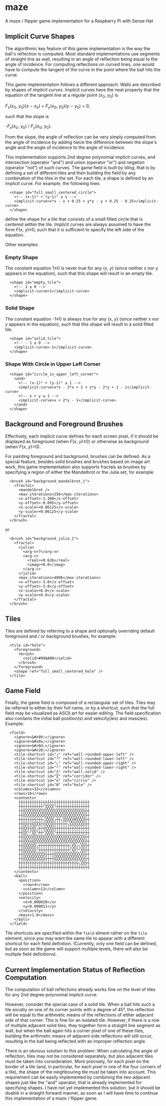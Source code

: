 # maze
A maze / flipper game implementation for a Raspberry Pi with Sense Hat

## Implicit Curve Shapes

The algorithmic key feature of this game implementation is the way the
ball's reflection is computed.  Most standard implementations use
segments of straight line as wall, resulting in an angle of reflection
being equal to the angle of incidence.  For computing reflections on
_curved_ lines, one would have to compute the tangent of the curve in
the point where the ball hits the curve.

This game implementation follows a different approach: Walls are
described by shapes of _implicit curves_.  Implicit curves have the
neat property that the equation of the tangent line at a regular point
(_x_<sub>0</sub>, _y_<sub>0</sub>) is

  _F_<sub>_x_</sub>(_x_<sub>0</sub>,
  _y_<sub>0</sub>)(_x_ − _x_<sub>0</sub>) +
  _F_<sub>_y_</sub>(_x_<sub>0</sub>,
  _y_<sub>0</sub>)(_y_ − _y_<sub>0</sub>) = 0,

such that the slope is

  -_F_<sub>_x_</sub>(_x_<sub>0</sub>, _y_<sub>0</sub>) /
  _F_<sub>_y_</sub>(_x_<sub>0</sub>, _y_<sub>0</sub>).

From the slope, the angle of reflection can be very simply computed
from the angle of incidence by adding twice the difference between the
slope's angle and the angle of incidence to the angle of incidence.

This implementation supports 2nd degree polynomial implicit curves,
and intersection (operator "and") and union (operator "or") and
negation (operator "not") of such curves.  The game field is built by
_tiling_, that is by defining a set of different tiles and then
building the field by any combination of the tiles in the set.  For
each tile, a shape is defined by an implicit curve.  For example, the
following lines

```
  <shape id="full_small_centered_circle">
    <!-- (x-½)² + (y-½)² ≤ ¼ -->
    <implicit-curve>x*x - x + 0.25 + y*y - y + 0.25 - 0.25</implicit-curve>
  </shape>
```

define the shape for a tile that consists of a small filled circle
that is centered within the tile.  Implicit curves are always assumed
to have the form _F_(_x_, _y_)≤0, such that it is sufficient to specify the
left side of the equation.

Other examples:

### Empty Shape

The constant equation 1≤0 is never true for any (_x_, _y_) (since
neither _x_ nor _y_ appears in the equation), such that this shape
will result in an empty tile.

```
  <shape id="empty_tile">
    <!-- 1 ≤ 0 -->
    <implicit-curve>1</implicit-curve>
  </shape>
```

### Solid Shape

The constant equation -1≤0 is always true for any (_x_, _y_) (since
neither _x_ nor _y_ appears in the equation), such that this shape
will result in a solid filled tile.

```
  <shape id="solid_tile">
    <!-- - 1 ≤ 0 -->
    <implicit-curve>-1</implicit-curve>
  </shape>
```

### Shape With Circle in Upper Left Corner

```
  <shape id="circle_in_upper_left_corner">
    <and>
      <!-- (x-1)² + (y-1)² ≤ 1 -->
      <implicit-curve>x*x - 2*x + 1 + y*y - 2*y + 1 - 1</implicit-curve>
      <!-- x + y ≤ 1 -->
      <implicit-curve>x + 2*y - 1</implicit-curve>
    </and>
  </shape>
```

## Background and Foreground Brushes

Effectively, each implicit curve defines for each screen pixel, if it
should be displayed as foreground (when _F_(_x_, _y_)≤0) or otherwise
as background (when _F_(_x_, _y_)>0).

For painting foreground and background, brushes can be defined.  As a
special feature, besides solid brushes and brushes based on image art
work, this game implementation also supports fractals as brushes by
specifying a region of either the Mandelbrot or the Julia set, for
example:

```
  <brush id="background_mandelbrot_1">
    <fractal>
      <mandelbrot />
      <max-iterations>256</max-iterations>
      <x-offset>-1.360</x-offset>
      <y-offset>-0.095</y-offset>
      <x-scale>+0.06125</x-scale>
      <y-scale>+0.06125</y-scale>
    </fractal>
  </brush>
```

or

```
  <brush id="background_julia_1">
    <fractal>
      <julia>
        <arg-n>7</arg-n>
        <arg-c>
          <real>+0.626</real>
          <imag>+0.0</imag>
        </arg-c>
      </julia>
      <max-iterations>4096</max-iterations>
      <x-offset>-3.0</x-offset>
      <y-offset>-3.0</y-offset>
      <x-scale>+6.0</x-scale>
      <y-scale>+6.0</y-scale>
    </fractal>
  </brush>
```
## Tiles

Tiles are defined by referring to a shape and optionally overriding
default foreground and / or background brushes, for example:

```
  <tile id="hole">
    <foreground>
      <brush>
        <solid>#99AA00</solid>
      </brush>
    </foreground>
    <shape ref="full_small_centered_hole" />
  </tile>
```

## Game Field

Finally, the game field is composed of a rectangular set of tiles.
Tiles may be referred to either by their full name, or by a shortcut,
such that the full field may be visualized as ASCII art for easier
editing.  The field specification also contains the initial ball
position(s) and velocity(ies) and mass(es).  Example:

```
  <field>
    <ignore>&#x09;</ignore>
    <ignore>&#x0a;</ignore>
    <ignore>&#x0d;</ignore>
    <ignore>&#x20;</ignore>
    <tile-shortcut id="╭" ref="wall-rounded-upper-left" />
    <tile-shortcut id="╰" ref="wall-rounded-lower-left" />
    <tile-shortcut id="╮" ref="wall-rounded-upper-right" />
    <tile-shortcut id="╯" ref="wall-rounded-lower-right" />
    <tile-shortcut id="┼" ref="wall-solid" />
    <tile-shortcut id="╳" ref="corridor" />
    <tile-shortcut id="o" ref="circle" />
    <tile-shortcut id="0" ref="hole" />
    <columns>32</columns>
    <rows>16</rows>
    <contents>
      ┼┼┼┼┼┼┼┼┼┼┼┼┼┼┼┼┼┼┼┼┼┼┼┼┼┼┼┼┼┼┼┼
      ┼┼┼┼┼┼┼┼┼┼┼╯╳╳╳╳╰┼┼┼┼┼┼┼┼┼┼┼┼┼┼┼
      ┼┼╳╳╳╳╳╳╳╳╳╳╳╳╳╳╳╳╳╳╳╳╳╳╳╳╳╳╳╳┼┼
      ┼┼╳╳╳╳╳╳╳╳╳╳╳╳╳╳╳╳╳╳╳╳╳╳╳╳╳╳╳╳┼┼
      ┼┼┼┼┼┼┼┼┼┼┼╮╳╳╳╳╭┼┼╮╳╳╳╳╳0╳╳╳╳┼┼
      ┼┼╳╳┼┼╳╳╳╳┼┼╳╳╳╳┼┼┼┼┼┼╮╳╳╳╳╳╳╳┼┼
      ┼┼╳╳┼┼╳╳╭┼┼┼╳╳╳╳┼┼┼┼┼┼┼┼┼┼┼┼┼┼┼┼
      ┼┼╳╳╰╯╳╳╰┼┼╯╳╳╳╳╰┼┼┼┼┼┼┼┼┼┼┼┼┼┼┼
      ┼┼╳╳╳╳╳╳╳╳╳╳╳╳╳╳╳╳╳╳╳╳╳╳╳╳╳╳╳╳┼┼
      ┼┼╳╳╳o╳╳╳╳╳╳╳╳╳╳╳╳╳╳╳╳╳╳╳╳╳╳╳╳┼┼
      ┼┼╳╳╳╳╳╳╭┼┼┼┼┼┼┼┼┼┼┼┼┼┼╮╳╳╭╮╳╳┼┼
      ┼┼╳╳╳╳╳╳╰┼┼┼┼┼┼┼┼┼┼┼┼┼┼╯╳╳╰╯╳╳┼┼
      ┼┼╳╳╳╳╳╳╳╳╳╳┼┼┼┼╳╳╳╳╳╳╳╳╳╳╳╳╳╳┼┼
      ┼┼╳╳╳╳╳╳╳╳╳╳┼┼┼┼╳╳╳╳╳╳╳╳╳╳╳╳╳╳┼┼
      ┼┼┼┼┼┼┼┼┼┼┼┼┼┼┼┼┼┼┼┼┼┼┼┼┼┼┼╮╳╳┼┼
      ┼┼┼┼┼┼┼┼┼┼┼┼┼┼┼┼┼┼┼┼┼┼┼┼┼┼┼┼┼┼┼┼
    </contents>
    <ball>
      <position>
        <row>4</row>
        <column>12</column>
      </position>
      <velocity>
        <x>0.000020</x>
        <y>0.000011</y>
      </velocity>
      <mass>1.0</mass>
    </ball>
  </field>
```

Tile shortcuts are specified within the ``field`` elment rather on the
``tile`` element, since you may want the same tile to appear with a
different shortcut for each field definition.  (Currently, only one
field can be defined, but as soon as the game will support multiple
levels, there will also be multiple field definitions).

## Current Implementation Status of Reflection Computation

The computation of ball reflections already works fine on the level of
tiles for any 2nd degree polynomial implicit curve.

However, consider the special case of a solid tile.  When a ball hits
such a tile excatly on one of its corner points with a degree of 45°,
the reflection will be equal to the arithmetic means of the
reflections of either adjacent side of that corner.  This is fine for
an isolated tile.  However, if there is a row of multiple adjacent
solid tiles, they together form a straight line segment as wall, but
when the ball again hits a corner pixel of one of these tiles,
building the arithmetic means of adjacent side reflections will still
occur, resulting in the ball being reflected with an improper
reflection angle.

There is an obvious solution to this problem: When calculating the
angle of reflection, tiles may not be considered separately, but also
adjacent tiles must be taken into consideration.  More precisely, for
each pixel on the border of a tile (and, in particular, for each pixel
in one of the four corners of a tile), the shape of the neighbouring
tile must be taken into account.  This requirement can be easily
implemented by combining the two adjacent shapes just like the "and"
operator, that is already implemented for specifying shapes.  I have
not yet implemented this solution, but it should be doable in a
straight forward manner, as soon as I will have time to continue this
implementation of a maze / flipper game.
